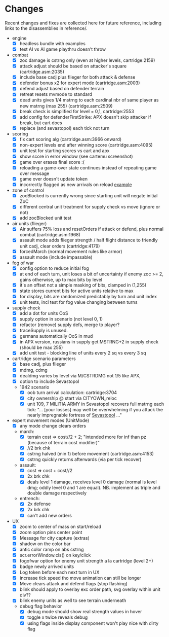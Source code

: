 # Changes

Recent changes and fixes are collected here for future reference, including links to the disassemblies in reference/.

- engine
  - [x] headless bundle with examples
  - [x] test AI vs AI game playthru doesn’t throw

- combat
  - [x] zoc damage is cstrng only (even at higher levels, cartridge:2159)
  - [x] attack adjust should be based on attacker's square (cartridge.asm:2035)
  - [x] include base cadj plus flieger for both attack & defense
  - [x] defender bonus x2 for expert mode (cartridge.asm:2003)
  - [x] defend adjust based on defender terrain
  - [x] retreat resets mvmode to standard
  - [x] dead units gives 1/4 mstrng to each cardinal nbr of same player as new mstrng (max 255) (cartridge.asm:2509)
  - [x] break check is simplified for level = 0,1, cartridge:2553
  - [x] add config for defenderFirstStrike: APX doesn't skip attacker if break, but cart does
  - [x] replace (and sevastopol) each tick not turn

- scoring
  - [x] fix cart scoring alg (cartridge.asm:3966 onward)
  - [x] non-expert levels end after winning score (cartridge.asm:4095)
  - [x] unit test for starting scores vs cart and apx
  - [x] show score in error window (see cartemu screenshot)
  - [x] game over erases final score :(
  - [x] reloading a game-over state continues instead of repeating game over message
  - [x] game over doesn't update token
  - [x] incorrectly flagged as new arrivals on reload [example](http://localhost:3000/#EF41W0-5q2sZNnQthDyhjWNR1cWNoEK7qGC2R3VL)

- zone of control
  - [x] zocBlocked is currently wrong since starting unit will negate initial ZoC
  - [x] different central unit treatment for supply check vs move (ignore or not)
  - [x] add zocBlocked unit test

- air units (flieger)
  - [x] Air suffers 75% loss and resetOrders if attack or defend, plus normal combat (cartridge.asm:1968)
  - [x] assault mode adds flieger strength / half flight distance to friendly unit cadj, clear orders (cartridge:4179)
  - [x] forcedMarch (normal movement rules like armor)
  - [x] assault mode (include impassable)

- fog of war
  - [x] config option to reduce initial fog
  - [x] at end of each turn, unit loses a bit of uncertainty if enemy zoc >= 2, gains otherwise, up to max bits by level
  - [x] it's an offset not a simple masking of bits, clamped in (1,255)
  - [x] state stores current bits for active units relative to max
  - [x] for display, bits are randomized predictably by turn and unit index
  - [x] unit tests, incl test for fog value changing between turns

- supply check
  - [x] add a dot for units OoS
  - [x] supply option in scenario (not level 0, 1)
  - [x] refactor (remove) supply defs, merge to player?
  - [x] traceSupply is unused.
  - [x] germans automatically OoS in mud
  - [x] in APX version, russians in supply get MSTRNG+2 in supply check (should be max 255)
  - [x] add unit test - blocking line of units every 2 sq vs every 3 sq

- cartridge scenario parameters
  - [x] base cadj, plus flieger
  - [x] mdmg, cdmg
  - [x] dealdmg varies by level via M/CSTRDMG not 1/5 like APX,
  - [x] option to include Sevastopol
  - 1942 scenario
    - [x] oob turn arrival calculation: cartridge:3704
    - [x] city ownership @ start via CITYOWN_reloc
    - [x] unit 109, 7 MILITIA ARMY in Sevastopol recovers full mstrng each tick:
        "... [your losses] may well be overwhelming if you attack the nearly impregnable fortress of
        [Sevastopol](https://en.wikipedia.org/wiki/Siege_of_Sevastopol_(1941%E2%80%931942)) ..."

- expert movement modes (UnitMode)
  - [x] any mode change clears orders
  - march:
    - [x] terrain cost => cost//2 + 2; "intended more for inf than pz (because of terrain cost modifier)"
    - [x] //2 brk chk
    - [x] cstrng halved (min 1) before movement (cartridge.asm:4153)
    - [x] cstrng quickly returns afterwards (via per tick recover)
  - assault:
    - [x] cost => cost + cost//2
    - [x] 2x brk chk
    - [x] deals level 1 damage, receives level 0 damage (normal is level dmg; oddly level 0 and 1 are equal).
          NB. implement as triple and double damage respectively
  - entrench:
    - [x] 2x defense
    - [x] 2x brk chk
    - [x] can't add new orders

- UX
  - [x] zoom to center of mass on start/reload
  - [x] zoom option pins center point
  - [x] Message for city capture (extras)
  - [x] shadow on the color bar
  - [x] antic color ramp on abs cstrng
  - [x] scr.errorWindow.cls() on key/click
  - [x] fogofwar option for enemy unit strength a la cartridge (level 2+)
  - [x] badge newly arrived units
  - [x] Log token before each next turn in UX
  - [x] increase tick speed tho move animation can still be longer
  - [x] Move clears attack and defend flags (stop flashing)
  - [x] blink should apply to overlay exc order path, svg overlay within unit div??
  - [x] blink enemy units as well to see terrain underneath
  - debug flag behavior
    - [x] debug mode should show real strength values in hover
    - [x] toggle x twice reveals debug
    - [x] using flags inside display component won't play nice with dirty flag
